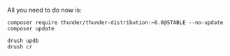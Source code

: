 All you need to do now is:

```
composer require thunder/thunder-distribution:~6.0@STABLE --no-update
composer update

drush updb
drush cr
```
